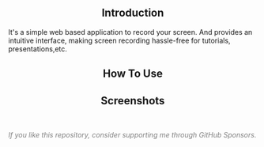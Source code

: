<h2 align="center">Introduction</h2>

It's a simple web based application to record your screen.
And provides an intuitive interface, making screen recording hassle-free for tutorials, presentations,etc.

<h2 align="center">How To Use</h2>

<!-- - Click on the Start Recording button
- Click on the Stop Recording button to stop recording
- Click on the Download Recording button to download the recording -->

<h2 align="center">Screenshots</h2>

<p>&nbsp<p>

<p style="font-style:italic; color:grey;">If you like this repository, consider supporting me through GitHub Sponsors.<p>
